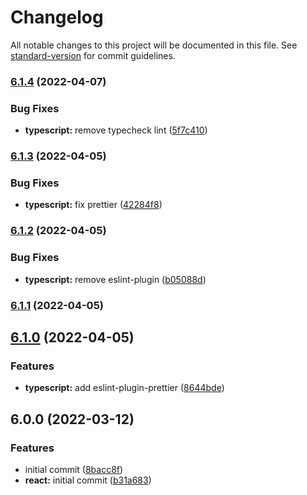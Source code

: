 # Changelog

All notable changes to this project will be documented in this file. See [standard-version](https://github.com/conventional-changelog/standard-version) for commit guidelines.

### [6.1.4](https://github.com/joshuaavalon/eslint-config/compare/@joshuaavalon/eslint-config-typescript@6.1.3...@joshuaavalon/eslint-config-typescript@6.1.4) (2022-04-07)


### Bug Fixes

* **typescript:** remove typecheck lint ([5f7c410](https://github.com/joshuaavalon/eslint-config/commit/5f7c410e4e7f5276ca4af4ca37d8311097080a58))

### [6.1.3](https://github.com/joshuaavalon/eslint-config/compare/@joshuaavalon/eslint-config-typescript@6.1.2...@joshuaavalon/eslint-config-typescript@6.1.3) (2022-04-05)


### Bug Fixes

* **typescript:** fix prettier ([42284f8](https://github.com/joshuaavalon/eslint-config/commit/42284f8783ee64ca5d8696b747857b15f986b362))

### [6.1.2](https://github.com/joshuaavalon/eslint-config/compare/@joshuaavalon/eslint-config-typescript@6.1.1...@joshuaavalon/eslint-config-typescript@6.1.2) (2022-04-05)


### Bug Fixes

* **typescript:** remove eslint-plugin ([b05088d](https://github.com/joshuaavalon/eslint-config/commit/b05088de168a4f32621e026ea2641f4a2b13c778))

### [6.1.1](https://github.com/joshuaavalon/eslint-config/compare/@joshuaavalon/eslint-config-typescript@6.1.0...@joshuaavalon/eslint-config-typescript@6.1.1) (2022-04-05)

## [6.1.0](https://github.com/joshuaavalon/eslint-config/compare/@joshuaavalon/eslint-config-typescript@6.0.0...@joshuaavalon/eslint-config-typescript@6.1.0) (2022-04-05)


### Features

* **typescript:** add eslint-plugin-prettier ([8644bde](https://github.com/joshuaavalon/eslint-config/commit/8644bdea6a61220e946db95c0e2c4ada30451a0f))

## 6.0.0 (2022-03-12)


### Features

* initial commit ([8bacc8f](https://github.com/joshuaavalon/eslint-config/commit/8bacc8fe613ca20e971e717059836a7b7464557b))
* **react:** initial commit ([b31a683](https://github.com/joshuaavalon/eslint-config/commit/b31a683b679a241869343a99687379a592ffd740))
